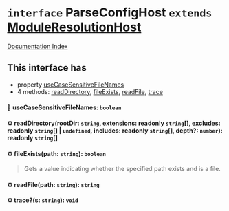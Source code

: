# `interface` ParseConfigHost `extends` [ModuleResolutionHost](../private.interface.ModuleResolutionHost/README.md)

[Documentation Index](../README.md)

## This interface has

- property [useCaseSensitiveFileNames](#-usecasesensitivefilenames-boolean)
- 4 methods:
[readDirectory](#-readdirectoryrootdir-string-extensions-readonly-string-excludes-readonly-string--undefined-includes-readonly-string-depth-number-readonly-string),
[fileExists](#-fileexistspath-string-boolean),
[readFile](#-readfilepath-string-string),
[trace](#-traces-string-void)


#### 📄 useCaseSensitiveFileNames: `boolean`



#### ⚙ readDirectory(rootDir: `string`, extensions: readonly `string`\[], excludes: readonly `string`\[] | `undefined`, includes: readonly `string`\[], depth?: `number`): readonly `string`\[]



#### ⚙ fileExists(path: `string`): `boolean`

> Gets a value indicating whether the specified path exists and is a file.



#### ⚙ readFile(path: `string`): `string`



#### ⚙ trace?(s: `string`): `void`



